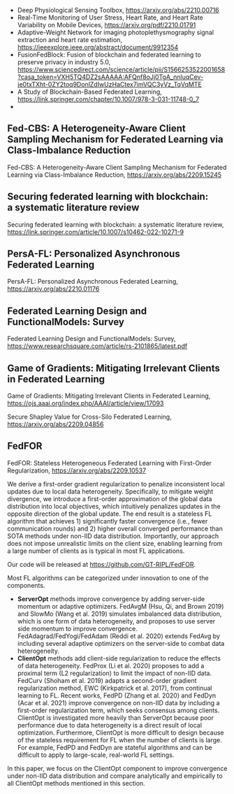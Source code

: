 - Deep Physiological Sensing Toolbox, https://arxiv.org/abs/2210.00716
- Real-Time Monitoring of User Stress, Heart Rate, and Heart Rate Variability on Mobile Devices, https://arxiv.org/pdf/2210.01791
- Adaptive-Weight Network for imaging photoplethysmography signal extraction and heart rate estimation, https://ieeexplore.ieee.org/abstract/document/9912354
- FusionFedBlock: Fusion of blockchain and federated learning to preserve privacy in industry 5.0, https://www.sciencedirect.com/science/article/pii/S1566253522001658?casa_token=VXH5TQ4DZ2sAAAAA:AFQnf8oJj0TgA_nnluqCev-je0txTXht-0ZY2toq9DonlZdIwUzHaCtex7imVQC3yVz_TqVqMTE
- A Study of Blockchain-Based Federated Learning, https://link.springer.com/chapter/10.1007/978-3-031-11748-0_7
- 


## Fed-CBS: A Heterogeneity-Aware Client Sampling Mechanism for Federated Learning via Class-Imbalance Reduction
Fed-CBS: A Heterogeneity-Aware Client Sampling Mechanism for Federated Learning via Class-Imbalance Reduction, https://arxiv.org/abs/2209.15245

## Securing federated learning with blockchain: a systematic literature review
Securing federated learning with blockchain: a systematic literature review, https://link.springer.com/article/10.1007/s10462-022-10271-9

## PersA-FL: Personalized Asynchronous Federated Learning
PersA-FL: Personalized Asynchronous Federated Learning, https://arxiv.org/abs/2210.01176


## Federated Learning Design and FunctionalModels: Survey
Federated Learning Design and FunctionalModels: Survey, https://www.researchsquare.com/article/rs-2101865/latest.pdf

## Game of Gradients: Mitigating Irrelevant Clients in Federated Learning
Game of Gradients: Mitigating Irrelevant Clients in Federated Learning, https://ojs.aaai.org/index.php/AAAI/article/view/17093   


Secure Shapley Value for Cross-Silo Federated Learning, https://arxiv.org/abs/2209.04856  

## FedFOR
FedFOR: Stateless Heterogeneous Federated Learning with First-Order Regularization, https://arxiv.org/abs/2209.10537  

We derive a first-order gradient regularization to penalize inconsistent local updates due to local data heterogeneity. Specifically, to mitigate weight divergence, we introduce a first-order approximation of the global data distribution into local objectives, which intuitively penalizes updates in the opposite direction of the global update. The end result is a stateless FL algorithm that achieves 1) significantly faster convergence (i.e., fewer communication rounds) and 2) higher overall converged performance than SOTA methods under non-IID data distribution. Importantly, our approach does not impose unrealistic limits on the client size, enabling learning from a large number of clients as is typical in most FL applications.

Our code will be released at https://github.com/GT-RIPL/FedFOR.

Most FL algorithms can be categorized under innovation to one of the components. 
- **ServerOpt** methods improve convergence by adding server-side momentum or adaptive optimizers. FedAvgM (Hsu, Qi, and Brown 2019) and SlowMo (Wang et al. 2019) simulates imbalanced data distribution, which is one form of data heterogeneity, and proposes to use server side momentum to improve convergence. FedAdagrad/FedYogi/FedAdam (Reddi et al. 2020) extends FedAvg by including several adaptive optimizers on the server-side to combat data heterogeneity.  
- **ClientOpt** methods add client-side regularization to reduce the effects of data heterogeneity. FedProx (Li et al. 2020) proposes to add a proximal term (L2 regularization) to limit the impact of non-IID data. FedCurv (Shoham et al. 2019) adapts a second-order gradient regularization method, EWC (Kirkpatrick et al. 2017), from continual learning to FL. Recent works, FedPD (Zhang et al. 2020) and FedDyn (Acar et al. 2021) improve convergence on non-IID data by including a first-order regularization term, which seeks consensus among clients. ClientOpt is investigated more heavily than ServerOpt because poor performance due to data heterogeneity is a direct result of local optimization. Furthermore, ClientOpt is more difficult to design because of the stateless requirement for FL when the number of clients is large. For example, FedPD and FedDyn are stateful algorithms and can be difficult to apply to large-scale, real-world FL settings. 

In this paper, we focus on the ClientOpt component to improve convergence under non-IID data distribution and compare analytically and empirically to all ClientOpt methods mentioned in this section.
